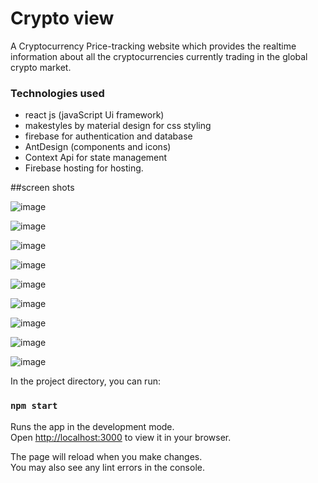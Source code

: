 # Crypto view 
A Cryptocurrency Price-tracking website which provides the realtime information about all the cryptocurrencies currently trading in the global crypto market.
### Technologies used 
-  react js (javaScript Ui framework)
-  makestyles by material design for css styling
-  firebase for authentication and database
-  AntDesign (components and icons)
-  Context Api for state management
-  Firebase hosting for hosting.

##screen shots

![image](https://user-images.githubusercontent.com/86045185/204080563-1b29878d-9846-4077-b7c2-4754fbef8b70.png)

![image](https://user-images.githubusercontent.com/86045185/204080422-162aa000-5c58-4680-a93e-419af8481749.png)

![image](https://user-images.githubusercontent.com/86045185/204080419-39bf5ca5-81ef-4650-9c96-8ee94a242083.png)

![image](https://user-images.githubusercontent.com/86045185/204080415-6e57fc81-bd60-490c-837d-db1ce32ec127.png)

![image](https://user-images.githubusercontent.com/86045185/204080412-c1fd8e64-6987-4bcc-b481-d0400ed62345.png)

![image](https://user-images.githubusercontent.com/86045185/204080405-4b970517-96d1-4638-9392-2e718351847c.png)

![image](https://user-images.githubusercontent.com/86045185/204080451-e549be2c-16bf-414a-a80b-6d9249cad862.png)

![image](https://user-images.githubusercontent.com/86045185/204080513-ebe50e36-c4cd-4b42-9da8-7acb404e59b2.png)

![image](https://user-images.githubusercontent.com/86045185/204080534-a7cc91f0-b2e0-43df-88d5-449df55d1ff9.png)


In the project directory, you can run:

### `npm start`

Runs the app in the development mode.\
Open [http://localhost:3000](http://localhost:3000) to view it in your browser.

The page will reload when you make changes.\
You may also see any lint errors in the console.
